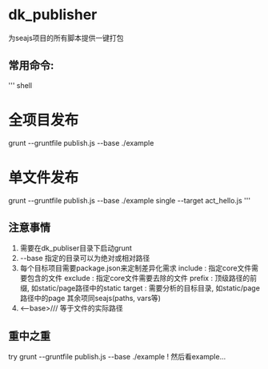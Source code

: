 # dk_publisher
  为seajs项目的所有脚本提供一键打包

## 常用命令:
''' shell
  # 全项目发布
  grunt --gruntfile publish.js --base ./example
  # 单文件发布
  grunt --gruntfile publish.js --base ./example single --target act_hello.js
''' 


## 注意事情
1. 需要在dk_publiser目录下启动grunt
2. --base 指定的目录可以为绝对或相对路径
3. 每个目标项目需要package.json来定制差异化需求
	include : 指定core文件需要包含的文件
	exclude : 指定core文件需要去除的文件
	prefix  : 顶级路径的前缀, 如static/page路径中的static
	target  : 需要分析的目标目录, 如static/page路径中的page
  其余项同seajs(paths, vars等)
4. <--base>/<prefix>/<target>/<filename> 等于文件的实际路径

## 重中之重
try grunt --gruntfile publish.js --base ./example !
然后看example...

